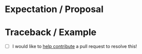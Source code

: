 <!-- Thanks for submitting an issue! Please describe the issue. -->

# Expectation / Proposal

# Traceback / Example

- [ ] I would like to [help contribute](https://danielhstahl.github.io/prefect-sns/#contributing) a pull request to resolve this!
